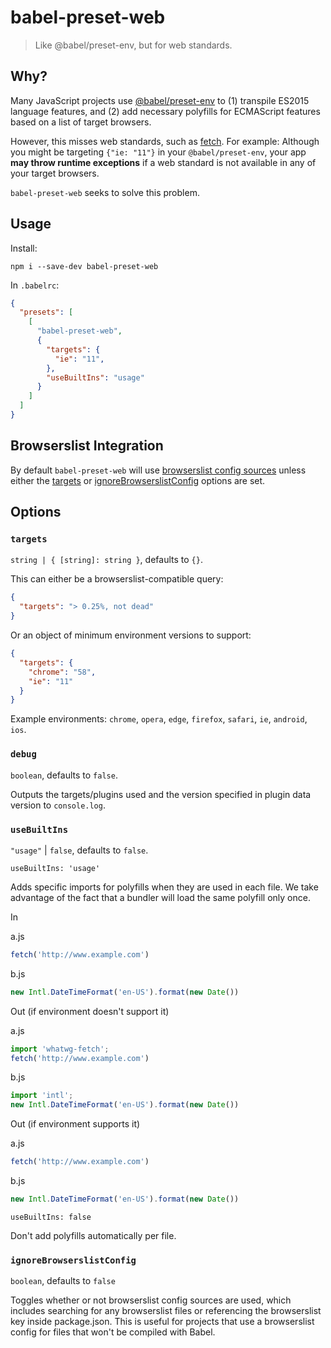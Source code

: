 # babel-preset-web

> Like @babel/preset-env, but for web standards.

## Why?

Many JavaScript projects use [@babel/preset-env] to (1) transpile ES2015 language features, and (2) add necessary polyfills for ECMAScript features based on a list of target browsers.

However, this misses web standards, such as [fetch]. For example: Although you might be targeting `{"ie: "11"}` in your `@babel/preset-env`, your app **may throw runtime exceptions** if a web standard is not available in any of your target browsers.

`babel-preset-web` seeks to solve this problem.

## Usage

Install:

```
npm i --save-dev babel-preset-web
```

In  `.babelrc`:

```json
{
  "presets": [
    [
      "babel-preset-web",
      {
        "targets": {
          "ie": "11",
        },
        "useBuiltIns": "usage"
      }
    ]
  ]
}
```

## Browserslist Integration

By default `babel-preset-web` will use [browserslist config sources] unless either the [targets] or [ignoreBrowserslistConfig] options are set.

## Options

### `targets`

`string | { [string]: string }`, defaults to `{}`.

This can either be a browserslist-compatible query:

```json
{
  "targets": "> 0.25%, not dead"
}
```

Or an object of minimum environment versions to support:

```json
{
  "targets": {
    "chrome": "58",
    "ie": "11"
  }
}
```

Example environments: `chrome`, `opera`, `edge`, `firefox`, `safari`, `ie`, `android`, `ios`.

### `debug`

`boolean`, defaults to `false`.

Outputs the targets/plugins used and the version specified in plugin data version to `console.log`.

### `useBuiltIns`

`"usage"` | `false`, defaults to `false`.

`useBuiltIns: 'usage'`

Adds specific imports for polyfills when they are used in each file. We take advantage of the fact that a bundler will load the same polyfill only once.

In

a.js

```js
fetch('http://www.example.com')
```

b.js

```js
new Intl.DateTimeFormat('en-US').format(new Date())
```

Out (if environment doesn't support it)

a.js

```js
import 'whatwg-fetch';
fetch('http://www.example.com')
```

b.js

```js
import 'intl';
new Intl.DateTimeFormat('en-US').format(new Date())
```

Out (if environment supports it)

a.js

```js
fetch('http://www.example.com')
```

b.js

```js
new Intl.DateTimeFormat('en-US').format(new Date())
```

`useBuiltIns: false`

Don't add polyfills automatically per file.

### `ignoreBrowserslistConfig`

`boolean`, defaults to `false`

Toggles whether or not browserslist config sources are used, which includes searching for any browserslist files or referencing the browserslist key inside package.json. This is useful for projects that use a browserslist config for files that won't be compiled with Babel.

[@babel/preset-env]: https://babeljs.io/docs/en/babel-preset-env
[browserslist config sources]: https://github.com/browserslist/browserslist#queries
[fetch]: https://fetch.spec.whatwg.org/
[targets]: #targets
[ignoreBrowserslistConfig]: #ignoreBrowserslistConfig
